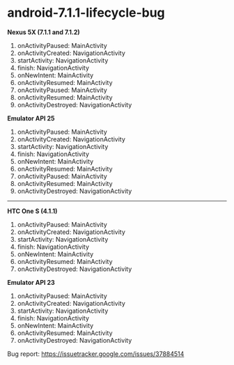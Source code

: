 # android-7.1.1-lifecycle-bug

**Nexus 5X (7.1.1 and 7.1.2)**
1. onActivityPaused: MainActivity
2. onActivityCreated: NavigationActivity
3. startActivity: NavigationActivity
4. finish: NavigationActivity
5. onNewIntent: MainActivity
6. onActivityResumed: MainActivity
7. onActivityPaused: MainActivity
8. onActivityResumed: MainActivity
9. onActivityDestroyed: NavigationActivity

**Emulator API 25**
1. onActivityPaused: MainActivity
2. onActivityCreated: NavigationActivity
3. startActivity: NavigationActivity
4. finish: NavigationActivity
5. onNewIntent: MainActivity
6. onActivityResumed: MainActivity
7. onActivityPaused: MainActivity
8. onActivityResumed: MainActivity
9. onActivityDestroyed: NavigationActivity

---

**HTC One S (4.1.1)**
1. onActivityPaused: MainActivity
2. onActivityCreated: NavigationActivity
3. startActivity: NavigationActivity
4. finish: NavigationActivity
5. onNewIntent: MainActivity
6. onActivityResumed: MainActivity
7. onActivityDestroyed: NavigationActivity

**Emulator API 23**
1. onActivityPaused: MainActivity
2. onActivityCreated: NavigationActivity
3. startActivity: NavigationActivity
4. finish: NavigationActivity
5. onNewIntent: MainActivity
6. onActivityResumed: MainActivity
7. onActivityDestroyed: NavigationActivity


Bug report: https://issuetracker.google.com/issues/37884514
